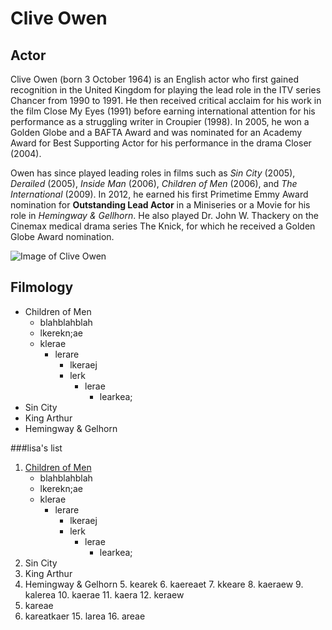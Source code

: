 # Clive Owen
<!---
[comment]: <> (this comment format did not work; works for MD but not when published on git - git takes html)
 hello world -->
 
 <comment this out>

## Actor
Clive Owen (born 3 October 1964) is an English actor who first gained recognition in the United Kingdom for playing the lead role in the ITV series Chancer from 1990 to 1991. He then received critical acclaim for his work in the film Close My Eyes (1991) before earning international attention for his performance as a struggling writer in Croupier (1998). In 2005, he won a Golden Globe and a BAFTA Award and was nominated for an Academy Award for Best Supporting Actor for his performance in the drama Closer (2004).

Owen has since played leading roles in films such as *Sin City* (2005), *Derailed* (2005), *Inside Man* (2006), *Children of Men* (2006), and *The International* (2009). In 2012, he earned his first Primetime Emmy Award nomination for **Outstanding Lead Actor** in a Miniseries or a Movie for his role in *Hemingway & Gellhorn*. He also played Dr. John W. Thackery on the Cinemax medical drama series The Knick, for which he received a Golden Globe Award nomination.

![Image of Clive Owen](https://s-media-cache-ak0.pinimg.com/736x/f0/47/c2/f047c219927e68ed86b2ac22c7802474.jpg)

## Filmology

* Children of Men
	* blahblahblah
	* lkerekn;ae
	* klerae 
		* lerare
			* lkeraej
			* lerk
				* lerae
					* learkea;
* Sin City
* King Arthur
* Hemingway & Gelhorn

###lisa's list
1. [Children of Men](http://www.imdb.com/title/tt0206634/) 
	* blahblahblah
	* lkerekn;ae
	* klerae 
		* lerare
			* lkeraej
			* lerk
				* lerae
					* learkea;
2. Sin City
3. King Arthur
4. Hemingway & Gelhorn
	5. kearek
		6. kaereaet
		7. kkeare
			8. kaeraew
				9. kalerea
				10. kaerae
					11. kaera
					12. keraew
13. kareae
14. kareatkaer
	15. larea
	16. areae
